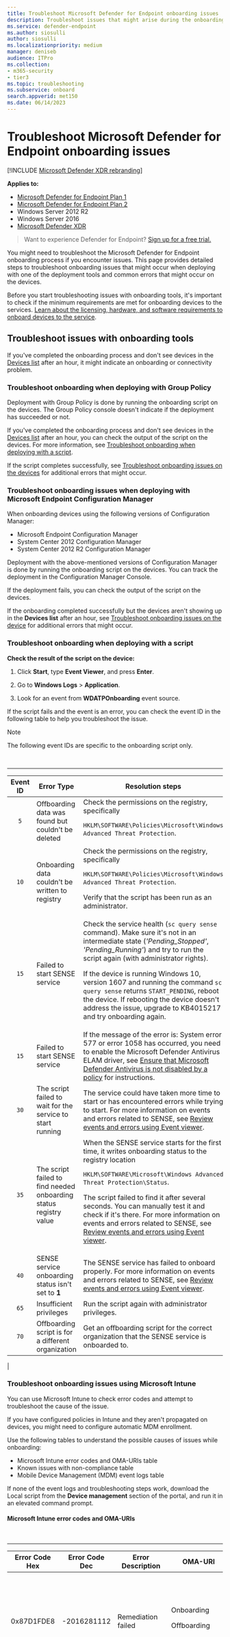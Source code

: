 ```yaml
---
title: Troubleshoot Microsoft Defender for Endpoint onboarding issues
description: Troubleshoot issues that might arise during the onboarding of devices or to the Microsoft Defender for Endpoint service.
ms.service: defender-endpoint
ms.author: siosulli
author: siosulli
ms.localizationpriority: medium
manager: deniseb
audience: ITPro
ms.collection: 
- m365-security
- tier3
ms.topic: troubleshooting
ms.subservice: onboard
search.appverid: met150
ms.date: 06/14/2023
---
```


# Troubleshoot Microsoft Defender for Endpoint onboarding issues

[!INCLUDE [Microsoft Defender XDR rebranding](../../includes/microsoft-defender.md)]


**Applies to:**

- [Microsoft Defender for Endpoint Plan 1](https://go.microsoft.com/fwlink/p/?linkid=2154037)
- [Microsoft Defender for Endpoint Plan 2](https://go.microsoft.com/fwlink/p/?linkid=2154037)
- Windows Server 2012 R2
- Windows Server 2016
- [Microsoft Defender XDR](https://go.microsoft.com/fwlink/?linkid=2118804)

> Want to experience Defender for Endpoint? [Sign up for a free trial.](https://signup.microsoft.com/create-account/signup?products=7f379fee-c4f9-4278-b0a1-e4c8c2fcdf7e&ru=https://aka.ms/MDEp2OpenTrial?ocid=docs-wdatp-pullalerts-abovefoldlink)

You might need to troubleshoot the Microsoft Defender for Endpoint onboarding process if you encounter issues.
This page provides detailed steps to troubleshoot onboarding issues that might occur when deploying with one of the deployment tools and common errors that might occur on the devices.

Before you start troubleshooting issues with onboarding tools, it's important to check if the minimum requirements are met for onboarding devices to the services. [Learn about the licensing, hardware, and software requirements to onboard devices to the service](minimum-requirements.md).

## Troubleshoot issues with onboarding tools

If you've completed the onboarding process and don't see devices in the [Devices list](investigate-machines.md) after an hour, it might indicate an onboarding or connectivity problem.

### Troubleshoot onboarding when deploying with Group Policy

Deployment with Group Policy is done by running the onboarding script on the devices. The Group Policy console doesn't indicate if the deployment has succeeded or not.

If you've completed the onboarding process and don't see devices in the [Devices list](investigate-machines.md) after an hour, you can check the output of the script on the devices. For more information, see [Troubleshoot onboarding when deploying with a script](#troubleshoot-onboarding-when-deploying-with-a-script).

If the script completes successfully, see [Troubleshoot onboarding issues on the devices](#troubleshoot-onboarding-issues-on-the-device) for additional errors that might occur.

### Troubleshoot onboarding issues when deploying with Microsoft Endpoint Configuration Manager

When onboarding devices using the following versions of Configuration Manager:

- Microsoft Endpoint Configuration Manager
- System Center 2012 Configuration Manager
- System Center 2012 R2 Configuration Manager

Deployment with the above-mentioned versions of Configuration Manager is done by running the onboarding script on the devices. You can track the deployment in the Configuration Manager Console.

If the deployment fails, you can check the output of the script on the devices.

If the onboarding completed successfully but the devices aren't showing up in the **Devices list** after an hour, see [Troubleshoot onboarding issues on the device](#troubleshoot-onboarding-issues-on-the-device) for additional errors that might occur.

### Troubleshoot onboarding when deploying with a script

**Check the result of the script on the device:**

1. Click **Start**, type **Event Viewer**, and press **Enter**.

2. Go to **Windows Logs** \> **Application**.

3. Look for an event from **WDATPOnboarding** event source.

If the script fails and the event is an error, you can check the event ID in the following table to help you troubleshoot the issue.

> [!NOTE]
> The following event IDs are specific to the onboarding script only.

<br>

****

|Event ID|Error Type|Resolution steps|
|:---:|---|---|
|`5`|Offboarding data was found but couldn't be deleted|Check the permissions on the registry, specifically <p> `HKLM\SOFTWARE\Policies\Microsoft\Windows Advanced Threat Protection`.|
|`10`|Onboarding data couldn't be written to registry|Check the permissions on the registry, specifically <p> `HKLM\SOFTWARE\Policies\Microsoft\Windows Advanced Threat Protection`. <p> Verify that the script has been run as an administrator.|
|`15`|Failed to start SENSE service|Check the service health (`sc query sense` command). Make sure it's not in an intermediate state (*'Pending_Stopped'*, *'Pending_Running'*) and try to run the script again (with administrator rights). <p> If the device is running Windows 10, version 1607 and running the command `sc query sense` returns `START_PENDING`, reboot the device. If rebooting the device doesn't address the issue, upgrade to KB4015217 and try onboarding again.|
|`15`|Failed to start SENSE service|If the message of the error is: System error 577  or error 1058 has occurred, you need to enable the Microsoft Defender Antivirus ELAM driver, see [Ensure that Microsoft Defender Antivirus is not disabled by a policy](#ensure-that-microsoft-defender-antivirus-is-not-disabled-by-a-policy) for instructions.|
|`30`|The script failed to wait for the service to start running|The service could have taken more time to start or has encountered errors while trying to start. For more information on events and errors related to SENSE, see [Review events and errors using Event viewer](event-error-codes.md).|
|`35`|The script failed to find needed onboarding status registry value|When the SENSE service starts for the first time, it writes onboarding status to the registry location <p> `HKLM\SOFTWARE\Microsoft\Windows Advanced Threat Protection\Status`. <p> The script failed to find it after several seconds. You can manually test it and check if it's there. For more information on events and errors related to SENSE, see [Review events and errors using Event viewer](event-error-codes.md).|
|`40`|SENSE service onboarding status isn't set to **1**|The SENSE service has failed to onboard properly. For more information on events and errors related to SENSE, see [Review events and errors using Event viewer](event-error-codes.md).|
|`65`|Insufficient privileges|Run the script again with administrator privileges.|
|`70`|Offboarding script is for a different organization|Get an offboarding script for the correct organization that the SENSE service is onboarded to.|
|

### Troubleshoot onboarding issues using Microsoft Intune

You can use Microsoft Intune to check error codes and attempt to troubleshoot the cause of the issue.

If you have configured policies in Intune and they aren't propagated on devices, you might need to configure automatic MDM enrollment.

Use the following tables to understand the possible causes of issues while onboarding:

- Microsoft Intune error codes and OMA-URIs table
- Known issues with non-compliance table
- Mobile Device Management (MDM) event logs table

If none of the event logs and troubleshooting steps work, download the Local script from the **Device management** section of the portal, and run it in an elevated command prompt.

#### Microsoft Intune error codes and OMA-URIs

<br>

****

|Error Code Hex|Error Code Dec|Error Description|OMA-URI|Possible cause and troubleshooting steps|
|:---:|---|---|---|---|
|0x87D1FDE8|-2016281112|Remediation failed|Onboarding <p> Offboarding|**Possible cause:** Onboarding or offboarding failed on a wrong blob: wrong signature or missing PreviousOrgIds fields. <p> **Troubleshooting steps:** <p> Check the event IDs in the [View agent onboarding errors in the device event log](#view-agent-onboarding-errors-in-the-device-event-log) section. <p> Check the MDM event logs in the following table or follow the instructions in [Diagnose MDM failures in Windows](/windows/client-management/mdm/diagnose-mdm-failures-in-windows-10).|
||||Onboarding <p> Offboarding <p> SampleSharing|**Possible cause:** Microsoft Defender for Endpoint Policy registry key doesn't exist or the OMA DM client doesn't have permissions to write to it. <p> **Troubleshooting steps:** Ensure that the following registry key exists: `HKEY_LOCAL_MACHINE\SOFTWARE\Policies\Microsoft\Windows Advanced Threat Protection` <p> If it doesn't exist, open an elevated command and add the key.|
||||SenseIsRunning <p> OnboardingState <p> OrgId|**Possible cause:** An attempt to remediate by read-only property. Onboarding has failed. <p> **Troubleshooting steps:** Check the troubleshooting steps in [Troubleshoot onboarding issues on the device](#troubleshoot-onboarding-issues-on-the-device). <p> Check the MDM event logs in the following table or follow the instructions in [Diagnose MDM failures in Windows](/windows/client-management/mdm/diagnose-mdm-failures-in-windows-10).|
||||All|**Possible cause:** Attempt to deploy Microsoft Defender for Endpoint on non-supported SKU/Platform, particularly Holographic SKU. <p> Currently supported platforms: <p> Enterprise, Education, and Professional.<p> Server isn't supported.|
|0x87D101A9|-2016345687|SyncML(425): The requested command failed because the sender doesn't have adequate access control permissions (ACL) on the recipient.|All|**Possible cause:** Attempt to deploy Microsoft Defender for Endpoint on non-supported SKU/Platform, particularly Holographic SKU.<p> Currently supported platforms: <p> Enterprise, Education, and Professional.|
|

#### Known issues with non-compliance

The following table provides information on issues with non-compliance and how you can address the issues.

<br>

****

|Case|Symptoms|Possible cause and troubleshooting steps|
|:---:|---|---|
|`1`|Device is compliant by SenseIsRunning OMA-URI. But is non-compliant by OrgId, Onboarding and OnboardingState OMA-URIs.|**Possible cause:** Check that user passed OOBE after Windows installation or upgrade. During OOBE onboarding couldn't be completed but SENSE is running already. <p> **Troubleshooting steps:** Wait for OOBE to complete.|
|`2`|Device is compliant by OrgId, Onboarding, and OnboardingState OMA-URIs, but is non-compliant by SenseIsRunning OMA-URI.|**Possible cause:** Sense service's startup type is set as "Delayed Start". Sometimes this causes the Microsoft Intune server to report the device as non-compliant by SenseIsRunning when DM session occurs on system start. <p> **Troubleshooting steps:** The issue should automatically be fixed within 24 hours.|
|`3`|Device is non-compliant|**Troubleshooting steps:** Ensure that Onboarding and Offboarding policies aren't deployed on the same device at same time.|
|

#### Mobile Device Management (MDM) event logs

View the MDM event logs to troubleshoot issues that might arise during onboarding:

Log name: Microsoft\Windows\DeviceManagement-EnterpriseDiagnostics-Provider

Channel name: Admin

<br>

****

|ID|Severity|Event description|Troubleshooting steps|
|---|---|---|---|
|1819|Error|Microsoft Defender for Endpoint CSP: Failed to Set Node's Value. NodeId: (%1), TokenName: (%2), Result: (%3).|Download the [Cumulative Update for Windows 10, 1607](https://go.microsoft.com/fwlink/?linkid=829760).|
|

## Troubleshoot onboarding issues on the device

If the deployment tools used do not indicate an error in the onboarding process, but devices are still not appearing in the devices list in an hour, go through the following verification topics to check if an error occurred with the Microsoft Defender for Endpoint agent.

- [View agent onboarding errors in the device event log](#view-agent-onboarding-errors-in-the-device-event-log)
- [Ensure the diagnostic data service is enabled](#ensure-the-diagnostics-service-is-enabled)
- [Ensure the service is set to start](#ensure-the-service-is-set-to-start)
- [Ensure the device has an Internet connection](#ensure-the-device-has-an-internet-connection)
- [Ensure that Microsoft Defender Antivirus is not disabled by a policy](#ensure-that-microsoft-defender-antivirus-is-not-disabled-by-a-policy)

### View agent onboarding errors in the device event log

1. Click **Start**, type **Event Viewer**, and press **Enter**.

2. In the **Event Viewer (Local)** pane, expand **Applications and Services Logs** \> **Microsoft** \> **Windows** \> **SENSE**.

   > [!NOTE]
   > SENSE is the internal name used to refer to the behavioral sensor that powers Microsoft Defender for Endpoint.

3. Select **Operational** to load the log.

4. In the **Action** pane, click **Filter Current log**.

5. On the **Filter** tab, under **Event level:** select **Critical**, **Warning**, and **Error**, and click **OK**.

   :::image type="content" source="images/filter-log.png" alt-text="The Event Viewer log filter" lightbox="images/filter-log.png":::

6. Events which can indicate issues appear in the **Operational** pane. You can attempt to troubleshoot them based on the solutions in the following table:

   <br>

   ****

   |Event ID|Message|Resolution steps|
   |:---:|---|---|
   |`5`|Microsoft Defender for Endpoint service failed to connect to the server at _variable_|[Ensure the device has Internet access](#ensure-the-device-has-an-internet-connection).|
   |`6`|Microsoft Defender for Endpoint service isn't onboarded and no onboarding parameters were found. Failure code: _variable_|[Run the onboarding script again](configure-endpoints-script.md).|
   |`7`|Microsoft Defender for Endpoint service failed to read the onboarding parameters. Failure code: _variable_|[Ensure the device has Internet access](#ensure-the-device-has-an-internet-connection), then run the entire onboarding process again.|
   |`9`|Microsoft Defender for Endpoint service failed to change its start type. Failure code: variable|If the event happened during onboarding, reboot and re-attempt running the onboarding script. For more information, see [Run the onboarding script again](configure-endpoints-script.md). <br><br>If the event happened during offboarding, contact support.|
   |`10`|Microsoft Defender for Endpoint service failed to persist the onboarding information. Failure code: variable|If the event happened during onboarding, re-attempt running the onboarding script. For more information, see [Run the onboarding script again](configure-endpoints-script.md). <br><br>If the problem persists, contact support.|
   |`15`|Microsoft Defender for Endpoint can't start command channel with URL: _variable_|[Ensure the device has Internet access](#ensure-the-device-has-an-internet-connection).|
   |`17`|Microsoft Defender for Endpoint service failed to change the Connected User Experiences and Telemetry service location. Failure code: variable|[Run the onboarding script again](configure-endpoints-script.md). If the problem persists, contact support.|
   |`25`|Microsoft Defender for Endpoint service failed to reset health status in the registry. Failure code: _variable_|Contact support.|
   |`27`|Failed to enable Microsoft Defender for Endpoint mode in Windows Defender. Onboarding process failed. Failure code: variable|Contact support.|
   |`29`|Failed to read the offboarding parameters. Error type: %1, Error code: %2, Description: %3|Ensure the device has Internet access, then run the entire offboarding process again.|
   |`30`|Failed to disable $(build.sense.productDisplayName) mode in Microsoft Defender for Endpoint. Failure code: %1|Contact support.|
   |`32`|$(build.sense.productDisplayName) service failed to request to stop itself after offboarding process. Failure code: %1|Verify that the service start type is manual and reboot the device.|
   |`55`|Failed to create the Secure ETW autologger. Failure code: %1|Reboot the device.|
   |`63`|Updating the start type of external service. Name: %1, actual start type: %2, expected start type: %3, exit code: %4|Identify what is causing changes in start type of mentioned service. If the exit code isn't 0, fix the start type manually to expected start type.|
   |`64`|Starting stopped external service. Name: %1, exit code: %2|Contact support if the event keeps re-appearing.|
   |`68`|The start type of the service is unexpected. Service name: %1, actual start type: %2, expected start type: %3|Identify what is causing changes in start type. Fix mentioned service start type.|
   |`69`|The service is stopped. Service name: %1|Start the mentioned service. Contact support if the issue persists.|
   |

There are additional components on the device that the Microsoft Defender for Endpoint agent depends on to function properly. If there are no onboarding related errors in the Microsoft Defender for Endpoint agent event log, proceed with the following steps to ensure that the additional components are configured correctly.

<span id="ensure-the-diagnostics-service-is-enabled" />

### Ensure the diagnostic data service is enabled

   > [!NOTE]
   > In Windows 10 build 1809 and later, the Defender for Endpoint EDR service no longer has a direct dependency on the DiagTrack service.
   > The EDR cyber evidence can still be uploaded if this service is not running. 

If the devices aren't reporting correctly, you might need to check that the Windows diagnostic data service is set to automatically start and is running on the device. The service might have been disabled by other programs or user configuration changes.

First, you should check that the service is set to start automatically when Windows starts, then you should check that the service is currently running (and start it if it isn't).

### Ensure the service is set to start

**Use the command line to check the Windows diagnostic data service startup type**:

1. Open an elevated command-line prompt on the device:

   a. Click **Start**, type **cmd**, and press **Enter**.

   b. Right-click **Command prompt** and select **Run as administrator**.

2. Enter the following command, and press **Enter**:

   ```console
   sc qc diagtrack
   ```

   If the service is enabled, then the result should look like the following screenshot:

   :::image type="content" source="images/windefatp-sc-qc-diagtrack.png" alt-text="The result of the sc query command for diagtrack" lightbox="images/windefatp-sc-qc-diagtrack.png":::

   If the `START_TYPE` isn't set to `AUTO_START`, then you need to set the service to automatically start.

**Use the command line to set the Windows diagnostic data service to automatically start:**

1. Open an elevated command-line prompt on the device:

   a. Click **Start**, type **cmd**, and press **Enter**.

   b. Right-click **Command prompt** and select **Run as administrator**.

2. Enter the following command, and press **Enter**:

   ```console
   sc config diagtrack start=auto
   ```

3. A success message is displayed. Verify the change by entering the following command, and press **Enter**:

   ```console
   sc qc diagtrack
   ```

4. Start the service. In the command prompt, type the following command and press **Enter**:

   ```console
   sc start diagtrack
   ```

### Ensure the device has an Internet connection

The Microsoft Defender for Endpoint sensor requires Microsoft Windows HTTP (WinHTTP) to report sensor data and communicate with the Microsoft Defender for Endpoint service.

WinHTTP is independent of the Internet browsing proxy settings and other user context applications and must be able to detect the proxy servers that are available in your particular environment.

To ensure that sensor has service connectivity, follow the steps described in the [Verify client connectivity to Microsoft Defender for Endpoint service URLs](verify-connectivity.md) topic.

If the verification fails and your environment is using a proxy to connect to the Internet, then follow the steps described in [Configure proxy and Internet connectivity settings](configure-proxy-internet.md) topic.

### Ensure that Microsoft Defender Antivirus is not disabled by a policy

> [!IMPORTANT]
> The following only applies to devices that have **not** yet received the August 2020 (version 4.18.2007.8) update to Microsoft Defender Antivirus.
>
> The update ensures that Microsoft Defender Antivirus cannot be turned off on client devices via system policy.

**Problem**: The Microsoft Defender for Endpoint service doesn't start after onboarding.

**Symptom**: Onboarding successfully completes, but you see error 577 or error 1058 when trying to start the service.

**Solution**: If your devices are running a third-party antimalware client, the Microsoft Defender for Endpoint agent needs the Early Launch Antimalware (ELAM) driver to be enabled. You must ensure that it's not turned off by a system policy.

- Depending on the tool that you use to implement policies, you need to verify that the following Windows Defender policies are cleared:

  - DisableAntiSpyware
  - DisableAntiVirus

  For example, in Group Policy there should be no entries such as the following values:

  - `<Key Path="SOFTWARE\Policies\Microsoft\Windows Defender"><KeyValue Value="0" ValueKind="DWord" Name="DisableAntiSpyware"/></Key>`
  - `<Key Path="SOFTWARE\Policies\Microsoft\Windows Defender"><KeyValue Value="0" ValueKind="DWord" Name="DisableAntiVirus"/></Key>`

> [!IMPORTANT]
> The `disableAntiSpyware` setting is discontinued and will be ignored on all Windows 10 devices, as of the August 2020 (version 4.18.2007.8) update to Microsoft Defender Antivirus.

- After clearing the policy, run the onboarding steps again.

- You can also check the previous registry key values to verify that the policy is disabled, by opening the registry key `HKEY_LOCAL_MACHINE\SOFTWARE\Policies\Microsoft\Windows Defender`.

  :::image type="content" source="images/atp-disableantispyware-regkey.png" alt-text="The registry key for Microsoft Defender Antivirus" lightbox="images/atp-disableantispyware-regkey.png":::

   > [!NOTE]
   > All Windows Defender services (wdboot, wdfilter, wdnisdrv, wdnissvc, and windefend) should be in their default state. Changing the startup of these services is unsupported and may force you to reimage your system.
   >
   > Example default configurations for WdBoot and WdFilter:
   >
   > - `<Key Path="SYSTEM\CurrentControlSet\Services\WdBoot"><KeyValue Value="0" ValueKind="DWord" Name="Start"/></Key>`
   > - `<Key Path="SYSTEM\CurrentControlSet\Services\WdFilter"><KeyValue Value="0" ValueKind="DWord" Name="Start"/></Key>`

## Troubleshoot onboarding issues 

> [!NOTE]
> The following troubleshooting guidance is only applicable for Windows Server 2016 and lower.

If you encounter issues while onboarding a server, go through the following verification steps to address possible issues.


- [Ensure Microsoft Monitoring Agent (MMA) is installed and configured to report sensor data to the service](configure-server-endpoints.md)
- [Ensure that the server proxy and Internet connectivity settings are configured properly](configure-server-endpoints.md)

You might also need to check the following:

- Check that there's a Microsoft Defender for Endpoint Service running in the **Processes** tab in **Task Manager**. For example:

  :::image type="content" source="images/atp-task-manager.png" alt-text="The process view with Microsoft Defender for Endpoint Service running" lightbox="images/atp-task-manager.png":::

- Check **Event Viewer** \> **Applications and Services Logs** \> **Operation Manager** to see if there are any errors.

- In **Services**, check if the **Microsoft Monitoring Agent** is running on the server. For example,

  :::image type="content" source="media/atp-services.png" alt-text="The services" lightbox="media/atp-services.png":::

- In **Microsoft Monitoring Agent** \> **Azure Log Analytics (OMS)**, check the Workspaces and verify that the status is running.

  :::image type="content" source="media/atp-mma-properties.png" alt-text="The Microsoft Monitoring Agent Properties" lightbox="media/atp-mma-properties.png":::

- Check to see that devices are reflected in the **Devices list** in the portal.

## Confirming onboarding of newly built devices

There may be instances when onboarding is deployed on a newly built device but not completed.

The steps below provide guidance for the following scenario:

- Onboarding package is deployed to newly built devices
- Sensor doesn't start because the Out-of-box experience (OOBE) or first user logon hasn't been completed
- Device is turned off or restarted before the end user performs a first logon
- In this scenario, the SENSE service won't start automatically even though onboarding package was deployed

> [!NOTE]
> User Logon after OOBE is no longer required for SENSE service to start on the following or more recent Windows versions: 
> Windows 10, version 1809 or Windows Server 2019, or Windows Server 2022 with [April 22 2021 update rollup](https://support.microsoft.com/kb/5001384). 
> Windows 10, version 1909 with [April 2021 update rollup](https://support.microsoft.com/kb/5001396). 
> Windows 10, version 2004/20H2 with [April 28 2021 update rollup](https://support.microsoft.com/kb/5001391). 


> [!NOTE]
> The following steps are only relevant when using Microsoft Endpoint Configuration Manager. For more information about onboarding using Microsoft Endpoint Configuration Manager, see [Microsoft Defender for Endpoint](/mem/configmgr/protect/deploy-use/windows-defender-advanced-threat-protection).

1. Create an application in Microsoft Endpoint Configuration Manager.

   :::image type="content" source="images/mecm-1.png" alt-text="The Microsoft Endpoint Configuration Manager configuration-1" lightbox="images/mecm-1.png":::

2. Select **Manually specify the application information**.

   :::image type="content" source="images/mecm-2.png" alt-text="The Microsoft Endpoint Configuration Manager configuration-2" lightbox="images/mecm-2.png":::

3. Specify information about the application, then select **Next**.

   :::image type="content" source="images/mecm-3.png" alt-text="The Microsoft Endpoint Configuration Manager configuration-3" lightbox="images/mecm-3.png":::

4. Specify information about the software center, then select **Next**.

   :::image type="content" source="images/mecm-4.png" alt-text="The Microsoft Endpoint Configuration Manager configuration-4" lightbox="images/mecm-4.png":::

5. In **Deployment types** select **Add**.

   :::image type="content" source="images/mecm-5.png" alt-text="The Microsoft Endpoint Configuration Manager configuration-5" lightbox="images/mecm-5.png":::

6. Select **Manually specify the deployment type information**, then select **Next**.

   :::image type="content" source="images/mecm-6.png" alt-text="The Microsoft Endpoint Configuration Manager configuration-6" lightbox="images/mecm-6.png":::

7. Specify information about the deployment type, then select **Next**.

   :::image type="content" source="images/mecm-7.png" alt-text="The Microsoft Endpoint Configuration Manager configuration-7" lightbox="images/mecm-7.png":::

8. In **Content** \> **Installation program** specify the command: `net start sense`.

   :::image type="content" source="images/mecm-8.png" alt-text="The Microsoft Endpoint Configuration Manager configuration-8" lightbox="images/mecm-8.png":::

9. In **Detection method**, select **Configure rules to detect the presence of this deployment type**, then select **Add Clause**.

   :::image type="content" source="images/mecm-9.png" alt-text="The Microsoft Endpoint Configuration Manager configuration-9" lightbox="images/mecm-9.png":::

10. Specify the following detection rule details, then select **OK**:

    :::image type="content" source="images/mecm-10.png" alt-text="The Microsoft Endpoint Configuration Manager configuration-10" lightbox="images/mecm-10.png":::

11. In **Detection method** select **Next**.

    :::image type="content" source="images/mecm-11.png" alt-text="The Microsoft Endpoint Configuration Manager configuration-11" lightbox="images/mecm-11.png":::

12. In **User Experience**, specify the following information, then select **Next**:

    :::image type="content" source="images/mecm-12.png" alt-text="The Microsoft Endpoint Configuration Manager configuration-12" lightbox="images/mecm-12.png":::

13. In **Requirements**, select **Next**.

    :::image type="content" source="images/mecm-13.png" alt-text="The Microsoft Endpoint Configuration Manager configuration-13" lightbox="images/mecm-13.png":::

14. In **Dependencies**, select **Next**.

    :::image type="content" source="images/mecm-14.png" alt-text="The Microsoft Endpoint Configuration Manager configuration-14" lightbox="images/mecm-14.png":::

15. In **Summary**, select **Next**.

    :::image type="content" source="images/mecm-15.png" alt-text="The Microsoft Endpoint Configuration Manager configuration-15" lightbox="images/mecm-15.png":::

16. In **Completion**, select **Close**.

    :::image type="content" source="images/mecm-16.png" alt-text="The Microsoft Endpoint Configuration Manager configuration-16" lightbox="images/mecm-16.png":::

17. In **Deployment types**, select **Next**.

    :::image type="content" source="images/mecm-17.png" alt-text="The Microsoft Endpoint Configuration Manager configuration-17" lightbox="images/mecm-17.png":::

18. In **Summary**, select **Next**.

    :::image type="content" source="images/mecm-18.png" alt-text="The Microsoft Endpoint Configuration Manager configuration-18" lightbox="images/mecm-18.png":::

    The status is then displayed:
    :::image type="content" source="images/mecm-19.png" alt-text="The Microsoft Endpoint Configuration Manager configuration-19" lightbox="images/mecm-19.png":::

19. In **Completion**, select **Close**.

    :::image type="content" source="images/mecm-20.png" alt-text="The Microsoft Endpoint Configuration Manager configuration-20" lightbox="images/mecm-20.png":::

20. You can now deploy the application by right-clicking the app and selecting **Deploy**.

    :::image type="content" source="images/mecm-21.png" alt-text="The Microsoft Endpoint Configuration Manager configuration-21" lightbox="images/mecm-21.png":::

21. In **General** select **Automatically distribute content for dependencies** and **Browse**.

    :::image type="content" source="images/mecm-22.png" alt-text="The Microsoft Endpoint Configuration Manager configuration-22" lightbox="images/mecm-22.png":::

22. In **Content** select **Next**.

    :::image type="content" source="images/mecm-23.png" alt-text="The Microsoft Endpoint Configuration Manager configuration-23" lightbox="images/mecm-23.png":::

23. In **Deployment settings**, select **Next**.

    :::image type="content" source="images/mecm-24.png" alt-text="The Microsoft Endpoint Configuration Manager configuration-24" lightbox="images/mecm-24.png":::

24. In **Scheduling** select **As soon as possible after the available time**, then select **Next**.

    :::image type="content" source="images/mecm-25.png" alt-text="The Microsoft Endpoint Configuration Manager configuration-25" lightbox="images/mecm-25.png":::

25. In **User experience**, select **Commit changes at deadline or during a maintenance window (requires restarts)**, then select **Next**.

    :::image type="content" source="images/mecm-26.png" alt-text="The Microsoft Endpoint Configuration Manager configuration-26" lightbox="images/mecm-26.png":::

26. In **Alerts** select **Next**.

    :::image type="content" source="images/mecm-27.png" alt-text="The Microsoft Endpoint Configuration Manager configuration-27" lightbox="images/mecm-27.png":::

27. In **Summary**, select **Next**.

    :::image type="content" source="images/mecm-28.png" alt-text="The Microsoft Endpoint Configuration Manager configuration-28" lightbox="images/mecm-28.png":::
      

    The status is then displayed
    :::image type="content" source="images/mecm-29.png" alt-text="The Microsoft Endpoint Configuration Manager configuration-29" lightbox="images/mecm-29.png":::

28. In **Completion**, select **Close**.

    :::image type="content" source="images/mecm-30.png" alt-text="The Microsoft Endpoint Configuration Manager configuration-30" lightbox="images/mecm-30.png":::

## Related topics

- [Troubleshoot Microsoft Defender for Endpoint](troubleshoot-mdatp.md)
- [Onboard devices](onboard-configure.md)
- [Configure device proxy and Internet connectivity settings](configure-proxy-internet.md)
[!INCLUDE [Microsoft Defender for Endpoint Tech Community](../../includes/defender-mde-techcommunity.md)]
